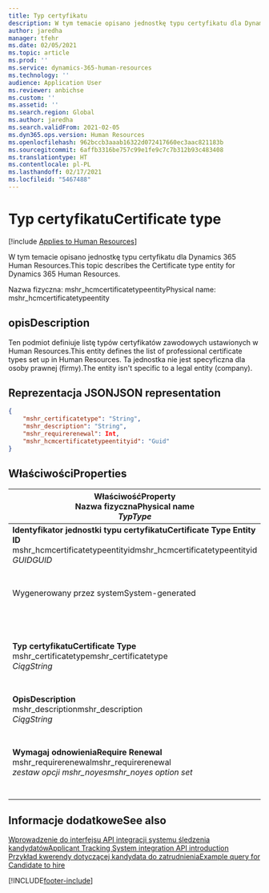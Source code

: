 ```yaml
---
title: Typ certyfikatu
description: W tym temacie opisano jednostkę typu certyfikatu dla Dynamics 365 Human Resources.
author: jaredha
manager: tfehr
ms.date: 02/05/2021
ms.topic: article
ms.prod: ''
ms.service: dynamics-365-human-resources
ms.technology: ''
audience: Application User
ms.reviewer: anbichse
ms.custom: ''
ms.assetid: ''
ms.search.region: Global
ms.author: jaredha
ms.search.validFrom: 2021-02-05
ms.dyn365.ops.version: Human Resources
ms.openlocfilehash: 962bccb3aaab16322d072417660ec3aac821183b
ms.sourcegitcommit: 6affb3316be757c99e1fe9c7c7b312b93c483408
ms.translationtype: HT
ms.contentlocale: pl-PL
ms.lasthandoff: 02/17/2021
ms.locfileid: "5467488"
---
```

# <a name="certificate-type"></a><span data-ttu-id="9b468-103">Typ certyfikatu</span><span class="sxs-lookup"><span data-stu-id="9b468-103">Certificate type</span></span>

[!include [Applies to Human Resources](../includes/applies-to-hr.md)]

<span data-ttu-id="9b468-104">W tym temacie opisano jednostkę typu certyfikatu dla Dynamics 365 Human Resources.</span><span class="sxs-lookup"><span data-stu-id="9b468-104">This topic describes the Certificate type entity for Dynamics 365 Human Resources.</span></span>

<span data-ttu-id="9b468-105">Nazwa fizyczna: mshr_hcmcertificatetypeentity</span><span class="sxs-lookup"><span data-stu-id="9b468-105">Physical name: mshr_hcmcertificatetypeentity</span></span>

## <a name="description"></a><span data-ttu-id="9b468-106">opis</span><span class="sxs-lookup"><span data-stu-id="9b468-106">Description</span></span>

<span data-ttu-id="9b468-107">Ten podmiot definiuje listę typów certyfikatów zawodowych ustawionych w Human Resources.</span><span class="sxs-lookup"><span data-stu-id="9b468-107">This entity defines the list of professional certificate types set up in Human Resources.</span></span> <span data-ttu-id="9b468-108">Ta jednostka nie jest specyficzna dla osoby prawnej (firmy).</span><span class="sxs-lookup"><span data-stu-id="9b468-108">The entity isn't specific to a legal entity (company).</span></span>

## <a name="json-representation"></a><span data-ttu-id="9b468-109">Reprezentacja JSON</span><span class="sxs-lookup"><span data-stu-id="9b468-109">JSON representation</span></span>

```json
{
    "mshr_certificatetype": "String",
    "mshr_description": "String",
    "mshr_requirerenewal": Int,
    "mshr_hcmcertificatetypeentityid": "Guid"
}
```

## <a name="properties"></a><span data-ttu-id="9b468-110">Właściwości</span><span class="sxs-lookup"><span data-stu-id="9b468-110">Properties</span></span>

| <span data-ttu-id="9b468-111">Właściwość</span><span class="sxs-lookup"><span data-stu-id="9b468-111">Property</span></span><br><span data-ttu-id="9b468-112">**Nazwa fizyczna**</span><span class="sxs-lookup"><span data-stu-id="9b468-112">**Physical name**</span></span><br><span data-ttu-id="9b468-113">**_Typ_**</span><span class="sxs-lookup"><span data-stu-id="9b468-113">**_Type_**</span></span> | <span data-ttu-id="9b468-114">Użycie</span><span class="sxs-lookup"><span data-stu-id="9b468-114">Use</span></span> | <span data-ttu-id="9b468-115">opis</span><span class="sxs-lookup"><span data-stu-id="9b468-115">Description</span></span> |
| --- | --- | --- |
| <span data-ttu-id="9b468-116">**Identyfikator jednostki typu certyfikatu**</span><span class="sxs-lookup"><span data-stu-id="9b468-116">**Certificate Type Entity ID**</span></span><br><span data-ttu-id="9b468-117">mshr_hcmcertificatetypeentityid</span><span class="sxs-lookup"><span data-stu-id="9b468-117">mshr_hcmcertificatetypeentityid</span></span><br><span data-ttu-id="9b468-118">*GUID*</span><span class="sxs-lookup"><span data-stu-id="9b468-118">*GUID*</span></span> | <span data-ttu-id="9b468-119">Tylko do odczytu</span><span class="sxs-lookup"><span data-stu-id="9b468-119">Read-only</span></span><br><span data-ttu-id="9b468-120">Potrzebne</span><span class="sxs-lookup"><span data-stu-id="9b468-120">Required</span></span> 
<span data-ttu-id="9b468-121">Wygenerowany przez system</span><span class="sxs-lookup"><span data-stu-id="9b468-121">System-generated</span></span> | <span data-ttu-id="9b468-122">Unikalny identyfikator podstawowy dla typu certyfikatu.</span><span class="sxs-lookup"><span data-stu-id="9b468-122">Unique primary identifier for the certificate type.</span></span> |
| <span data-ttu-id="9b468-123">**Typ certyfikatu**</span><span class="sxs-lookup"><span data-stu-id="9b468-123">**Certificate Type**</span></span><br><span data-ttu-id="9b468-124">mshr_certificatetype</span><span class="sxs-lookup"><span data-stu-id="9b468-124">mshr_certificatetype</span></span><br><span data-ttu-id="9b468-125">*Ciąg*</span><span class="sxs-lookup"><span data-stu-id="9b468-125">*String*</span></span> | <span data-ttu-id="9b468-126">Czytaj/zapisz</span><span class="sxs-lookup"><span data-stu-id="9b468-126">Read/write</span></span><br><span data-ttu-id="9b468-127">Potrzebne</span><span class="sxs-lookup"><span data-stu-id="9b468-127">Required</span></span> | <span data-ttu-id="9b468-128">Unikalny czytelny dla użytkownika identyfikator typu certyfikatu.</span><span class="sxs-lookup"><span data-stu-id="9b468-128">Unique user-readable identifier for the certificate type.</span></span> |
| <span data-ttu-id="9b468-129">**Opis**</span><span class="sxs-lookup"><span data-stu-id="9b468-129">**Description**</span></span><br><span data-ttu-id="9b468-130">mshr_description</span><span class="sxs-lookup"><span data-stu-id="9b468-130">mshr_description</span></span><br><span data-ttu-id="9b468-131">*Ciąg*</span><span class="sxs-lookup"><span data-stu-id="9b468-131">*String*</span></span> | <span data-ttu-id="9b468-132">Czytaj/zapisz</span><span class="sxs-lookup"><span data-stu-id="9b468-132">Read/write</span></span><br><span data-ttu-id="9b468-133">Potrzebne</span><span class="sxs-lookup"><span data-stu-id="9b468-133">Required</span></span> | <span data-ttu-id="9b468-134">Opis typu certyfikatu.</span><span class="sxs-lookup"><span data-stu-id="9b468-134">Description of the certificate type.</span></span> |
| <span data-ttu-id="9b468-135">**Wymagaj odnowienia**</span><span class="sxs-lookup"><span data-stu-id="9b468-135">**Require Renewal**</span></span><br><span data-ttu-id="9b468-136">mshr_requirerenewal</span><span class="sxs-lookup"><span data-stu-id="9b468-136">mshr_requirerenewal</span></span><br><span data-ttu-id="9b468-137">*zestaw opcji mshr_noyes*</span><span class="sxs-lookup"><span data-stu-id="9b468-137">*mshr_noyes option set*</span></span> | <span data-ttu-id="9b468-138">Czytaj/zapisz</span><span class="sxs-lookup"><span data-stu-id="9b468-138">Read/write</span></span><br><span data-ttu-id="9b468-139">Opcjonalny</span><span class="sxs-lookup"><span data-stu-id="9b468-139">Optional</span></span> | <span data-ttu-id="9b468-140">Wskazuje, czy dla certyfikatu jest wymagane odnowienie.</span><span class="sxs-lookup"><span data-stu-id="9b468-140">Indicates whether renewal is required for the certificate.</span></span> |

## <a name="see-also"></a><span data-ttu-id="9b468-141">Informacje dodatkowe</span><span class="sxs-lookup"><span data-stu-id="9b468-141">See also</span></span>

[<span data-ttu-id="9b468-142">Wprowadzenie do interfejsu API integracji systemu śledzenia kandydatów</span><span class="sxs-lookup"><span data-stu-id="9b468-142">Applicant Tracking System integration API introduction</span></span>](hr-admin-integration-ats-api-introduction.md)<br>
[<span data-ttu-id="9b468-143">Przykład kwerendy dotyczącej kandydata do zatrudnienia</span><span class="sxs-lookup"><span data-stu-id="9b468-143">Example query for Candidate to hire</span></span>](hr-admin-integration-ats-api-candidate-to-hire-example-query.md)



[!INCLUDE[footer-include](../includes/footer-banner.md)]